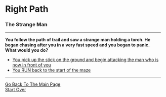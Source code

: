 # Right Path
### The Strange Man

---

**You follow the path of trail and saw a strange man holding a torch. He began chasing after you in a very fast speed and you began to panic. What would you do?**  
* [You pick up the stick on the ground and begin attacking the man who is now in front of you]()  
* [You RUN back to the start of the maze]()  

---

[Go Back To The Main Page](../README.md)  
[Start Over](../beginning/intro.md)  

